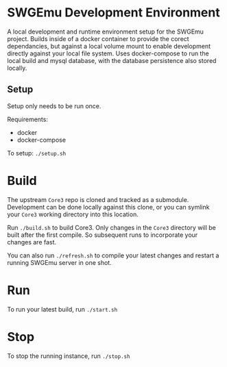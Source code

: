 # SWGEmu Development Environment

A local development and runtime environment setup for the SWGEmu project.  Builds inside of a docker container to provide the corect dependancies, but against a local volume mount to enable development directly against your local file system.  Uses docker-compose to run the local build and mysql database, with the database persistence also stored locally.  

## Setup

Setup only needs to be run once.

Requirements:
* docker
* docker-compose

To setup: `./setup.sh`

# Build

The upstream `Core3` repo is cloned and tracked as a submodule.  Development can be done locally against this clone, or you can symlink your `Core3` working directory into this location.

Run `./build.sh` to build Core3.  Only changes in the `Core3` directory will be built after the first compile.  So subsequent runs to incorporate your changes are fast.

You can also run `./refresh.sh` to compile your latest changes and restart a running SWGEmu server in one shot.

# Run

To run your latest build, run `./start.sh`

# Stop

To stop the running instance, run `./stop.sh`
